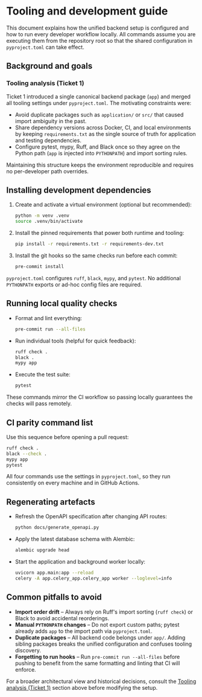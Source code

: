 # Tooling and development guide

This document explains how the unified backend setup is configured and how to
run every developer workflow locally. All commands assume you are executing them
from the repository root so that the shared configuration in `pyproject.toml`
can take effect.

## Background and goals

### Tooling analysis (Ticket 1)

Ticket&nbsp;1 introduced a single canonical backend package (`app`) and merged all
tooling settings under `pyproject.toml`. The motivating constraints were:

- Avoid duplicate packages such as `application/` or `src/` that caused import
  ambiguity in the past.
- Share dependency versions across Docker, CI, and local environments by
  keeping `requirements.txt` as the single source of truth for application and
  testing dependencies.
- Configure pytest, mypy, Ruff, and Black once so they agree on the Python path
  (`app` is injected into `PYTHONPATH`) and import sorting rules.

Maintaining this structure keeps the environment reproducible and requires no
per-developer path overrides.

## Installing development dependencies

1. Create and activate a virtual environment (optional but recommended):
   ```bash
   python -m venv .venv
   source .venv/bin/activate
   ```

2. Install the pinned requirements that power both runtime and tooling:
   ```bash
   pip install -r requirements.txt -r requirements-dev.txt
   ```

3. Install the git hooks so the same checks run before each commit:
   ```bash
   pre-commit install
   ```

`pyproject.toml` configures `ruff`, `black`, `mypy`, and `pytest`. No additional
`PYTHONPATH` exports or ad-hoc config files are required.

## Running local quality checks

- Format and lint everything:
  ```bash
  pre-commit run --all-files
  ```

- Run individual tools (helpful for quick feedback):
  ```bash
  ruff check .
  black .
  mypy app
  ```

- Execute the test suite:
  ```bash
  pytest
  ```

These commands mirror the CI workflow so passing locally guarantees the checks
will pass remotely.

## CI parity command list

Use this sequence before opening a pull request:

```bash
ruff check .
black --check .
mypy app
pytest
```

All four commands use the settings in `pyproject.toml`, so they run consistently
on every machine and in GitHub Actions.

## Regenerating artefacts

- Refresh the OpenAPI specification after changing API routes:
  ```bash
  python docs/generate_openapi.py
  ```

- Apply the latest database schema with Alembic:
  ```bash
  alembic upgrade head
  ```

- Start the application and background worker locally:
  ```bash
  uvicorn app.main:app --reload
  celery -A app.celery_app.celery_app worker --loglevel=info
  ```

## Common pitfalls to avoid

- **Import order drift** – Always rely on Ruff's import sorting (`ruff check`) or
  Black to avoid accidental reorderings.
- **Manual `PYTHONPATH` changes** – Do not export custom paths; pytest already
  adds `app` to the import path via `pyproject.toml`.
- **Duplicate packages** – All backend code belongs under `app/`. Adding sibling
  packages breaks the unified configuration and confuses tooling discovery.
- **Forgetting to run hooks** – Run `pre-commit run --all-files` before pushing
  to benefit from the same formatting and linting that CI will enforce.

For a broader architectural view and historical decisions, consult the
[Tooling analysis (Ticket 1)](#tooling-analysis-ticket-1) section above before
modifying the setup.

